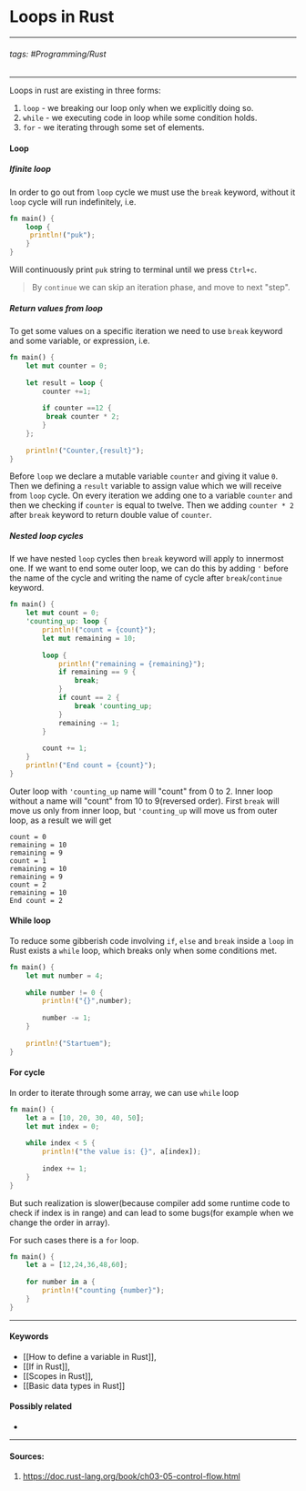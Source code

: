 # Loops in Rust
***
###### tags: #Programming/Rust 
***
Loops in rust are existing in three forms:
1. `loop` - we breaking our loop only when we explicitly doing so.
2. `while` - we executing code in loop while some condition holds.
3. `for` - we iterating through some set of elements.

#### Loop
##### Ifinite loop

In order to go out from `loop` cycle we must use the `break` keyword, without it `loop` cycle will run indefinitely, i.e. 
```rust
fn main() {
	loop {
	 println!("puk");
	}
}
```
Will continuously print `puk` string to terminal until we press `Ctrl+c`.

>By `continue` we can skip an iteration phase, and move to next "step".

##### Return values from loop

To get some values on a specific iteration we need to use `break` keyword and some variable, or expression, i.e.
```rust
fn main() {
	let mut counter = 0;
	
	let result = loop {
		counter +=1;
		
		if counter ==12 {
		 break counter * 2;
		}
	};
	
	println!("Counter,{result}");
}
```
Before `loop` we declare a mutable variable `counter` and giving it value `0`. Then we defining a `result` variable to assign value which we will receive from `loop` cycle. On every iteration we adding one to a variable `counter` and then we checking if `counter` is equal to twelve. Then we adding `counter * 2` after `break` keyword to return double value of `counter`.
##### Nested loop cycles
If we have nested `loop` cycles then `break` keyword will apply to innermost one. If we want to end some outer loop, we can do this by adding `'` before the name of the cycle and writing the name of cycle after `break`/`continue` keyword.
```rust
fn main() {
    let mut count = 0;
    'counting_up: loop {
        println!("count = {count}");
        let mut remaining = 10;
		
        loop {
            println!("remaining = {remaining}");
            if remaining == 9 {
                break;
            }
            if count == 2 {
                break 'counting_up;
            }
            remaining -= 1;
        }
        
        count += 1;
    }
    println!("End count = {count}");
}
```
Outer loop with `'counting_up` name will "count" from 0 to 2. Inner loop without a name will "count" from 10 to 9(reversed order). First `break` will move us only from inner loop, but `'counting_up` will move us from outer loop, as a result we will get
```
count = 0
remaining = 10
remaining = 9
count = 1
remaining = 10
remaining = 9
count = 2
remaining = 10
End count = 2
```
#### While loop
To reduce some gibberish code involving `if`, `else` and `break` inside a `loop` in Rust exists a `while` loop, which breaks only when some conditions met.
```rust
fn main() {
	let mut number = 4;
	
	while number != 0 {
		println!("{}",number);
		
		number -= 1;
	}
	
	println!("Startuem");
}
```
#### For cycle
In order to iterate through some array, we can use `while` loop 
```rust
fn main() {
    let a = [10, 20, 30, 40, 50];
    let mut index = 0;
	
    while index < 5 {
        println!("the value is: {}", a[index]);
        
        index += 1;
    }
}
```
But such realization is slower(because compiler add some runtime code to check if index is in range) and can lead to some bugs(for example when we change the order in array). 

For such cases there is a `for` loop.
```rust
fn main() {
	let a = [12,24,36,48,60];
	
	for number in a {
		println!("counting {number}");
	}
}
```
***
#### Keywords
- [[How to define a variable in Rust]],
- [[If in Rust]],
- [[Scopes in Rust]],
- [[Basic data types in Rust]]
#### Possibly related
- 
***
#### Sources:
1. https://doc.rust-lang.org/book/ch03-05-control-flow.html 